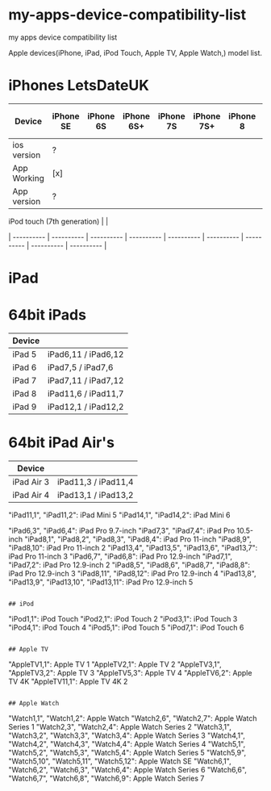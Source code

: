 # my-apps-device-compatibility-list
my apps device compatibility list

Apple devices(iPhone, iPad, iPod Touch, Apple TV, Apple Watch,) model list.

# iPhones LetsDateUK
| Device | iPhone SE | iPhone 6S | iPhone 6S+ |  iPhone 7S | iPhone 7S+ | iPhone 8 | iPhone 8+ | iPhone X | iPhone XR | iPhone XS | iPhone XS Max | iPhone 11 | iPhone 11 Pro | iPhone 11 Pro Max | iPhone SE2 | iPhone 12 Mini | iPhone 12 | iPhone 12 Pro | iPhone 12 Pro Max | iPhone 13 Mini | iPhone 13 | iPhone 13 Pro | iPhone 13 Pro Max | iPhone SE3 |
| ---------- | ---------- |  ---------- |---------- |---------- | ---------- |  ---------- |---------- |---------- | ---------- |  ---------- |---------- |---------- |  ---------- |---------- | ---------- | ---------- | ---------- | ---------- | ---------- | ---------- | ---------- | ---------- | ---------- | ---------- |
| ios version | ? |
| App Working | [x] |
| App version | ? |


iPod touch (7th generation) |  |
  
| ---------- | ---------- | ---------- | ---------- | ---------- | ---------- | ---------- | ---------- | ---------- |   

# iPad

# 64bit iPads
| Device      |  |  
| ---------- | ---------- | 
| iPad 5 | iPad6,11 / iPad6,12 | 
| iPad 6 | iPad7,5 / iPad7,6 | 
| iPad 7 | iPad7,11 / iPad7,12 | 
| iPad 8 | iPad11,6 / iPad11,7 | 
| iPad 9 | iPad12,1 / iPad12,2 | 

# 64bit iPad Air's
| Device      |  |  
| ---------- | ---------- | 
| iPad Air 3 | iPad11,3 / iPad11,4 | 
| iPad Air 4 | iPad13,1 / iPad13,2 | 

"iPad11,1", "iPad11,2":                            iPad Mini 5
"iPad14,1", "iPad14,2":                            iPad Mini 6


"iPad6,3", "iPad6,4":                              iPad Pro 9.7-inch
"iPad7,3", "iPad7,4":                              iPad Pro 10.5-inch
"iPad8,1", "iPad8,2", "iPad8,3", "iPad8,4":        iPad Pro 11-inch
"iPad8,9", "iPad8,10":                             iPad Pro 11-inch 2
"iPad13,4", "iPad13,5", "iPad13,6", "iPad13,7":    iPad Pro 11-inch 3
"iPad6,7", "iPad6,8":                              iPad Pro 12.9-inch
"iPad7,1", "iPad7,2":                              iPad Pro 12.9-inch 2
"iPad8,5", "iPad8,6", "iPad8,7", "iPad8,8":        iPad Pro 12.9-inch 3
"iPad8,11", "iPad8,12":                            iPad Pro 12.9-inch 4
"iPad13,8", "iPad13,9", "iPad13,10", "iPad13,11":  iPad Pro 12.9-inch 5
```

## iPod

```
"iPod1,1":                                         iPod Touch
"iPod2,1":                                         iPod Touch 2
"iPod3,1":                                         iPod Touch 3
"iPod4,1":                                         iPod Touch 4
"iPod5,1":                                         iPod Touch 5
"iPod7,1":                                         iPod Touch 6
```

## Apple TV

```
"AppleTV1,1":                                      Apple TV 1
"AppleTV2,1":                                      Apple TV 2
"AppleTV3,1", "AppleTV3,2":                        Apple TV 3
"AppleTV5,3":                                      Apple TV 4
"AppleTV6,2":                                      Apple TV 4K
"AppleTV11,1":                                     Apple TV 4K 2
```

## Apple Watch

```
"Watch1,1", "Watch1,2":                            Apple Watch
"Watch2,6", "Watch2,7":                            Apple Watch Series 1
"Watch2,3", "Watch2,4":                            Apple Watch Series 2
"Watch3,1", "Watch3,2", "Watch3,3", "Watch3,4":    Apple Watch Series 3
"Watch4,1", "Watch4,2", "Watch4,3", "Watch4,4":    Apple Watch Series 4
"Watch5,1", "Watch5,2", "Watch5,3", "Watch5,4":    Apple Watch Series 5
"Watch5,9", "Watch5,10", "Watch5,11", "Watch5,12": Apple Watch SE
"Watch6,1", "Watch6,2", "Watch6,3", "Watch6,4":    Apple Watch Series 6
"Watch6,6", "Watch6,7", "Watch6,8", "Watch6,9":    Apple Watch Series 7
